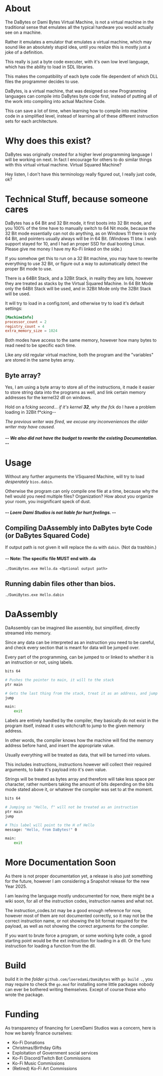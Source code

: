 # About
The DaBytes or Dami Bytes Virtual Machine, is not a virtual machine in the traditional sense that emulates all the typical hardware you would actually see on a machine.

Rather it emulates a emulator that emulates a virtual machine, which may sound like an absolutely stupid idea, until you realize this is mostly just a joke of a definition.

This really is just a byte code executer, with it's own low level language, which has the ability to load in SDL libraries.

This makes the compatibility of each byte code file dependent of which DLL files the programmer decides to use.

DaBytes, is a virtual machine, that was designed so new Programming languages can compile into DaBytes byte code first, instead of putting all of the work into compiling into actual Machine Code. 

This can save a lot of time, when learning how to compile into machine code in a simplified level, instead of learning all of these different instruction sets for each architecture.

# Why does this exist?
DaBytes was originally created for a higher level programming language I will be working on next. In fact I encourage for others to do similar things with this virtual virtual machine. Virtual Squared Machine?

Hey listen, I don't have this terminology really figured out, I really just code, ok?

# Technical Stuff, because someone cares
DaBytes has a 64 Bit and 32 Bit mode, it first boots into 32 Bit mode, and you 100% of the time have to manually switch to 64 Nit mode, because the 32 Bit mode essentially can not do anything, as on Windows 11 there is only 64 Bit, and pointers usually always will be in 64 Bit. (Windows 11 btw. I wish support stayed for 10, and I had an proper SSD for dual booting Linux. Please give me money I have my Ko-Fi linked on the side.)

If you somehow get this to run on a 32 Bit machine, you may have to rewrite everything to use 32 Bit, or figure out a way to automatically detect the proper Bit mode to use.

There is a 64Bit Stack, and a 32Bit Stack, in reality they are lists, however they are treated as stacks by the Virtual Squared Machine. In 64 Bit Mode only the 64Bit Stack will be used, and in 32Bit Mode only the 32Bit Stack will be used.

It will try to load in a config.toml, and otherwise try to load it's default settings:
```toml
[MachineInfo]
processor_count = 2
registry_count = 4
extra_memory_size = 1024
```

Both modes have access to the same memory, however how many bytes to read need to be specific each time.

Like any old regular virtual machine, both the program and the "variables" are stored in the same bytes array.

## Byte array?
Yes, I am using a byte array to store all of the instructions, it made it easier to store string data into the programs as well, and link certain memory addresses for the kernel32 dll on windows.

Hold on a f*cking second... if it's kernel **32**, why the f*ck do I have a problem loading in 32Bit f*cking--

*The previous writer was fired, we excuse any inconveniences the older writer may have caused.*
##### -- *We also did not have the budget to rewrite the existing Documentation.* --

# Usage
Without any further arguments the VSquared Machine, will try to load *desperately* `bios.dabin`.

Otherwise the program can only compile one file at a time, because why the hell would you need multiple files? Organization? How about you organize your room, you insignificant speck of dust.

#### -- *Loere Dami Studios is not liable for hurt feelings.* -- 

## Compiling DaAssembly into DaBytes byte Code (or DaBytes Squared Code)
If output path is not given it will replace the `da` with `dabin`. (Not da trashbin.)

#### -- Note: The specific file MUST end with .da 

`./DamiBytes.exe Hello.da <Optional output path>`

## Running dabin files other than bios.

`./DamiBytes.exe Hello.dabin`

# DaAssembly
DaAssembly can be imagined like assembly, but simplified, directly streamed into memory.

Since any data can be interpreted as an instruction you need to be careful, and check every section that is meant for data will be jumped over.

Every part of the programming, can be jumped to or linked to whether it is an instruction or not, using labels.

```sh
bits 64

# Pushes the pointer to main, it will to the stack
ptr main

# Gets the last thing from the stack, treat it as an address, and jump to it, it will automatically be popped
jump

main:
    exit
```

Labels are entirely handled by the compiler, they basically do not exist in the program itself, instead it uses witchcraft to jump to the given memory address.

In other words, the compiler knows how the machine will find the memory address before hand, and insert the appropriate value.

Usually everything will be treated as data, that will be turned into values.

This includes instructions, instructions however will collect their required arguments, to bake it's payload into it's own value.

Strings will be treated as bytes array and therefore will take less space per character, rather numbers taking the amount of bits depending on the bits mode stated above it, or whatever the compiler was set to at the moment.

```sh
bits 64

# Jumping so "Hello, f" will not be treated as an instruction
ptr main
jump

# This label will point to the H of Hello
message: "Hello, from DaBytes!" 0

main:
    exit
```

# More Documentation Soon
As there is not proper documentation yet, a release is also just something for the future, however I am considering a Snapshot release for the new Year 2025.

I am leaving the language mostly undocumented for now, there might be a wiki soon, for all of the instruction codes, instruction names and what not.

The instruction_codes.txt may be a good enough reference for now, however most of them are not documented correctly, so it may not be the correct instruction name, or not showing the bit format required for the payload, as well as not showing the correct arguments for the compiler.

If you want to brute force a program, or some working byte code, a good starting point would be the ext instruction for loading in a dll. Or the func instruction for loading a function from the dll.

# Build
build it in the *folder* `github.com/loeredami/DamiBytes` with `go build .`, you may require to check the `go.mod` for installing some little packages nobody can ever be bothered writing themselves. Except of course those who wrote the package.

# Funding
As transparency of financing for LoereDami Studios was a concern, here is how we barely finance ourselves:

* Ko-Fi Donations
* Christmas/Birthday Gifts
* Exploitation of Government social services
* Ko-Fi Discord/Twitch Bot Commissions
* Ko-Fi Music Commissions
* (Retired) Ko-Fi Art Commissions